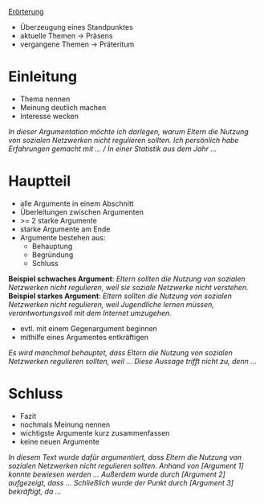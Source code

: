 [Erörterung](Erörterung.md)
- Überzeugung eines Standpunktes
- aktuelle Themen -> Präsens
- vergangene Themen -> Präteritum

# Einleitung
- Thema nennen
- Meinung deutlich machen
- Interesse wecken

_In dieser Argumentation möchte ich darlegen, warum Eltern die Nutzung von sozialen Netzwerken nicht regulieren sollten. Ich persönlich habe Erfahrungen gemacht mit … / In einer Statistik aus dem Jahr …_

# Hauptteil
- alle Argumente in einem Abschnitt
- Überleitungen zwischen Argumenten
- \>\= 2 starke Argumente
- starke Argumente am Ende
- Argumente bestehen aus:
	- Behauptung
	- Begründung
	- Schluss

**Beispiel schwaches Argument**: _Eltern sollten die Nutzung von sozialen Netzwerken nicht regulieren, weil sie soziale Netzwerke nicht verstehen._  
**Beispiel starkes Argument**: _Eltern sollten die Nutzung von sozialen Netzwerken nicht regulieren, weil Jugendliche lernen müssen, verantwortungsvoll mit dem Internet umzugehen._

- evtl. mit einem Gegenargument beginnen
- mithilfe eines Argumentes entkräftigen

_Es wird manchmal behauptet, dass Eltern die Nutzung von sozialen Netzwerken regulieren sollten, weil … Diese Aussage trifft nicht zu, denn …_

# Schluss
- Fazit
- nochmals Meinung nennen
- wichtigste Argumente kurz zusammenfassen
- keine neuen Argumente

_In diesem Text wurde dafür argumentiert, dass Eltern die Nutzung von sozialen Netzwerken nicht regulieren sollten. Anhand von \[Argument 1] konnte bewiesen werden … Außerdem wurde durch \[Argument 2] aufgezeigt, dass … Schließlich wurde der Punkt durch \[Argument 3\] bekräftigt, da …_

